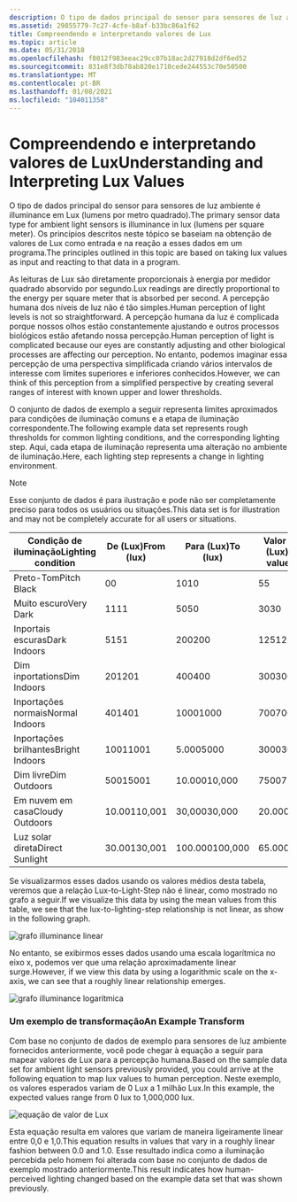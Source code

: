 ```yaml
---
description: O tipo de dados principal do sensor para sensores de luz ambiente é illuminance em Lux (lumens por metro quadrado). Os princípios descritos neste tópico se baseiam na obtenção de valores de Lux como entrada e na reação a esses dados em um programa.
ms.assetid: 29855779-7c27-4cfe-b8af-b33bc86a1f62
title: Compreendendo e interpretando valores de Lux
ms.topic: article
ms.date: 05/31/2018
ms.openlocfilehash: f8012f983eeac29cc07b18ac2d27918d2df6ed52
ms.sourcegitcommit: 831e8f3db78ab820e1710cede244553c70e50500
ms.translationtype: MT
ms.contentlocale: pt-BR
ms.lasthandoff: 01/08/2021
ms.locfileid: "104011358"
---
```

# <a name="understanding-and-interpreting-lux-values"></a><span data-ttu-id="f573e-104">Compreendendo e interpretando valores de Lux</span><span class="sxs-lookup"><span data-stu-id="f573e-104">Understanding and Interpreting Lux Values</span></span>

<span data-ttu-id="f573e-105">O tipo de dados principal do sensor para sensores de luz ambiente é illuminance em Lux (lumens por metro quadrado).</span><span class="sxs-lookup"><span data-stu-id="f573e-105">The primary sensor data type for ambient light sensors is illuminance in lux (lumens per square meter).</span></span> <span data-ttu-id="f573e-106">Os princípios descritos neste tópico se baseiam na obtenção de valores de Lux como entrada e na reação a esses dados em um programa.</span><span class="sxs-lookup"><span data-stu-id="f573e-106">The principles outlined in this topic are based on taking lux values as input and reacting to that data in a program.</span></span>

<span data-ttu-id="f573e-107">As leituras de Lux são diretamente proporcionais à energia por medidor quadrado absorvido por segundo.</span><span class="sxs-lookup"><span data-stu-id="f573e-107">Lux readings are directly proportional to the energy per square meter that is absorbed per second.</span></span> <span data-ttu-id="f573e-108">A percepção humana dos níveis de luz não é tão simples.</span><span class="sxs-lookup"><span data-stu-id="f573e-108">Human perception of light levels is not so straightforward.</span></span> <span data-ttu-id="f573e-109">A percepção humana da luz é complicada porque nossos olhos estão constantemente ajustando e outros processos biológicos estão afetando nossa percepção.</span><span class="sxs-lookup"><span data-stu-id="f573e-109">Human perception of light is complicated because our eyes are constantly adjusting and other biological processes are affecting our perception.</span></span> <span data-ttu-id="f573e-110">No entanto, podemos imaginar essa percepção de uma perspectiva simplificada criando vários intervalos de interesse com limites superiores e inferiores conhecidos.</span><span class="sxs-lookup"><span data-stu-id="f573e-110">However, we can think of this perception from a simplified perspective by creating several ranges of interest with known upper and lower thresholds.</span></span>

<span data-ttu-id="f573e-111">O conjunto de dados de exemplo a seguir representa limites aproximados para condições de iluminação comuns e a etapa de iluminação correspondente.</span><span class="sxs-lookup"><span data-stu-id="f573e-111">The following example data set represents rough thresholds for common lighting conditions, and the corresponding lighting step.</span></span> <span data-ttu-id="f573e-112">Aqui, cada etapa de iluminação representa uma alteração no ambiente de iluminação.</span><span class="sxs-lookup"><span data-stu-id="f573e-112">Here, each lighting step represents a change in lighting environment.</span></span>

> [!Note]  
> <span data-ttu-id="f573e-113">Esse conjunto de dados é para ilustração e pode não ser completamente preciso para todos os usuários ou situações.</span><span class="sxs-lookup"><span data-stu-id="f573e-113">This data set is for illustration and may not be completely accurate for all users or situations.</span></span>

 



| <span data-ttu-id="f573e-114">Condição de iluminação</span><span class="sxs-lookup"><span data-stu-id="f573e-114">Lighting condition</span></span> | <span data-ttu-id="f573e-115">De (Lux)</span><span class="sxs-lookup"><span data-stu-id="f573e-115">From (lux)</span></span> | <span data-ttu-id="f573e-116">Para (Lux)</span><span class="sxs-lookup"><span data-stu-id="f573e-116">To (lux)</span></span> | <span data-ttu-id="f573e-117">Valor médio (Lux)</span><span class="sxs-lookup"><span data-stu-id="f573e-117">Mean value (lux)</span></span> | <span data-ttu-id="f573e-118">Etapa de iluminação</span><span class="sxs-lookup"><span data-stu-id="f573e-118">Lighting step</span></span> |
|--------------------|------------|----------|------------------|---------------|
| <span data-ttu-id="f573e-119">Preto-Tom</span><span class="sxs-lookup"><span data-stu-id="f573e-119">Pitch Black</span></span>        | <span data-ttu-id="f573e-120">0</span><span class="sxs-lookup"><span data-stu-id="f573e-120">0</span></span>          | <span data-ttu-id="f573e-121">10</span><span class="sxs-lookup"><span data-stu-id="f573e-121">10</span></span>       | <span data-ttu-id="f573e-122">5</span><span class="sxs-lookup"><span data-stu-id="f573e-122">5</span></span>                | <span data-ttu-id="f573e-123">1</span><span class="sxs-lookup"><span data-stu-id="f573e-123">1</span></span>             |
| <span data-ttu-id="f573e-124">Muito escuro</span><span class="sxs-lookup"><span data-stu-id="f573e-124">Very Dark</span></span>          | <span data-ttu-id="f573e-125">11</span><span class="sxs-lookup"><span data-stu-id="f573e-125">11</span></span>         | <span data-ttu-id="f573e-126">50</span><span class="sxs-lookup"><span data-stu-id="f573e-126">50</span></span>       | <span data-ttu-id="f573e-127">30</span><span class="sxs-lookup"><span data-stu-id="f573e-127">30</span></span>               | <span data-ttu-id="f573e-128">2</span><span class="sxs-lookup"><span data-stu-id="f573e-128">2</span></span>             |
| <span data-ttu-id="f573e-129">Inportais escuras</span><span class="sxs-lookup"><span data-stu-id="f573e-129">Dark Indoors</span></span>       | <span data-ttu-id="f573e-130">51</span><span class="sxs-lookup"><span data-stu-id="f573e-130">51</span></span>         | <span data-ttu-id="f573e-131">200</span><span class="sxs-lookup"><span data-stu-id="f573e-131">200</span></span>      | <span data-ttu-id="f573e-132">125</span><span class="sxs-lookup"><span data-stu-id="f573e-132">125</span></span>              | <span data-ttu-id="f573e-133">3</span><span class="sxs-lookup"><span data-stu-id="f573e-133">3</span></span>             |
| <span data-ttu-id="f573e-134">Dim inportations</span><span class="sxs-lookup"><span data-stu-id="f573e-134">Dim Indoors</span></span>        | <span data-ttu-id="f573e-135">201</span><span class="sxs-lookup"><span data-stu-id="f573e-135">201</span></span>        | <span data-ttu-id="f573e-136">400</span><span class="sxs-lookup"><span data-stu-id="f573e-136">400</span></span>      | <span data-ttu-id="f573e-137">300</span><span class="sxs-lookup"><span data-stu-id="f573e-137">300</span></span>              | <span data-ttu-id="f573e-138">4</span><span class="sxs-lookup"><span data-stu-id="f573e-138">4</span></span>             |
| <span data-ttu-id="f573e-139">Inportações normais</span><span class="sxs-lookup"><span data-stu-id="f573e-139">Normal Indoors</span></span>     | <span data-ttu-id="f573e-140">401</span><span class="sxs-lookup"><span data-stu-id="f573e-140">401</span></span>        | <span data-ttu-id="f573e-141">1000</span><span class="sxs-lookup"><span data-stu-id="f573e-141">1000</span></span>     | <span data-ttu-id="f573e-142">700</span><span class="sxs-lookup"><span data-stu-id="f573e-142">700</span></span>              | <span data-ttu-id="f573e-143">5</span><span class="sxs-lookup"><span data-stu-id="f573e-143">5</span></span>             |
| <span data-ttu-id="f573e-144">Inportações brilhantes</span><span class="sxs-lookup"><span data-stu-id="f573e-144">Bright Indoors</span></span>     | <span data-ttu-id="f573e-145">1001</span><span class="sxs-lookup"><span data-stu-id="f573e-145">1001</span></span>       | <span data-ttu-id="f573e-146">5.000</span><span class="sxs-lookup"><span data-stu-id="f573e-146">5000</span></span>     | <span data-ttu-id="f573e-147">3000</span><span class="sxs-lookup"><span data-stu-id="f573e-147">3000</span></span>             | <span data-ttu-id="f573e-148">6</span><span class="sxs-lookup"><span data-stu-id="f573e-148">6</span></span>             |
| <span data-ttu-id="f573e-149">Dim livre</span><span class="sxs-lookup"><span data-stu-id="f573e-149">Dim Outdoors</span></span>       | <span data-ttu-id="f573e-150">5001</span><span class="sxs-lookup"><span data-stu-id="f573e-150">5001</span></span>       | <span data-ttu-id="f573e-151">10.000</span><span class="sxs-lookup"><span data-stu-id="f573e-151">10,000</span></span>   | <span data-ttu-id="f573e-152">7500</span><span class="sxs-lookup"><span data-stu-id="f573e-152">7500</span></span>             | <span data-ttu-id="f573e-153">7</span><span class="sxs-lookup"><span data-stu-id="f573e-153">7</span></span>             |
| <span data-ttu-id="f573e-154">Em nuvem em casa</span><span class="sxs-lookup"><span data-stu-id="f573e-154">Cloudy Outdoors</span></span>    | <span data-ttu-id="f573e-155">10.001</span><span class="sxs-lookup"><span data-stu-id="f573e-155">10,001</span></span>     | <span data-ttu-id="f573e-156">30,000</span><span class="sxs-lookup"><span data-stu-id="f573e-156">30,000</span></span>   | <span data-ttu-id="f573e-157">20.000</span><span class="sxs-lookup"><span data-stu-id="f573e-157">20,000</span></span>           | <span data-ttu-id="f573e-158">8</span><span class="sxs-lookup"><span data-stu-id="f573e-158">8</span></span>             |
| <span data-ttu-id="f573e-159">Luz solar direta</span><span class="sxs-lookup"><span data-stu-id="f573e-159">Direct Sunlight</span></span>    | <span data-ttu-id="f573e-160">30.001</span><span class="sxs-lookup"><span data-stu-id="f573e-160">30,001</span></span>     | <span data-ttu-id="f573e-161">100.000</span><span class="sxs-lookup"><span data-stu-id="f573e-161">100,000</span></span>  | <span data-ttu-id="f573e-162">65.000</span><span class="sxs-lookup"><span data-stu-id="f573e-162">65,000</span></span>           | <span data-ttu-id="f573e-163">9</span><span class="sxs-lookup"><span data-stu-id="f573e-163">9</span></span>             |



 

<span data-ttu-id="f573e-164">Se visualizarmos esses dados usando os valores médios desta tabela, veremos que a relação Lux-to-Light-Step não é linear, como mostrado no grafo a seguir.</span><span class="sxs-lookup"><span data-stu-id="f573e-164">If we visualize this data by using the mean values from this table, we see that the lux-to-lighting-step relationship is not linear, as show in the following graph.</span></span>

![grafo illuminance linear](images/luxtostep.png)

<span data-ttu-id="f573e-166">No entanto, se exibirmos esses dados usando uma escala logarítmica no eixo x, podemos ver que uma relação aproximadamente linear surge.</span><span class="sxs-lookup"><span data-stu-id="f573e-166">However, if we view this data by using a logarithmic scale on the x-axis, we can see that a roughly linear relationship emerges.</span></span>

![grafo illuminance logarítmica](images/luxlogtostep.png)

### <a name="an-example-transform"></a><span data-ttu-id="f573e-168">Um exemplo de transformação</span><span class="sxs-lookup"><span data-stu-id="f573e-168">An Example Transform</span></span>

<span data-ttu-id="f573e-169">Com base no conjunto de dados de exemplo para sensores de luz ambiente fornecidos anteriormente, você pode chegar à equação a seguir para mapear valores de Lux para a percepção humana.</span><span class="sxs-lookup"><span data-stu-id="f573e-169">Based on the sample data set for ambient light sensors previously provided, you could arrive at the following equation to map lux values to human perception.</span></span> <span data-ttu-id="f573e-170">Neste exemplo, os valores esperados variam de 0 Lux a 1 milhão Lux.</span><span class="sxs-lookup"><span data-stu-id="f573e-170">In this example, the expected values range from 0 lux to 1,000,000 lux.</span></span>

![equação de valor de Lux](images/sensor-lux-equation.jpg)

<span data-ttu-id="f573e-172">Esta equação resulta em valores que variam de maneira ligeiramente linear entre 0,0 e 1,0.</span><span class="sxs-lookup"><span data-stu-id="f573e-172">This equation results in values that vary in a roughly linear fashion between 0.0 and 1.0.</span></span> <span data-ttu-id="f573e-173">Esse resultado indica como a iluminação percebida pelo homem foi alterada com base no conjunto de dados de exemplo mostrado anteriormente.</span><span class="sxs-lookup"><span data-stu-id="f573e-173">This result indicates how human-perceived lighting changed based on the example data set that was shown previously.</span></span>

 

 



